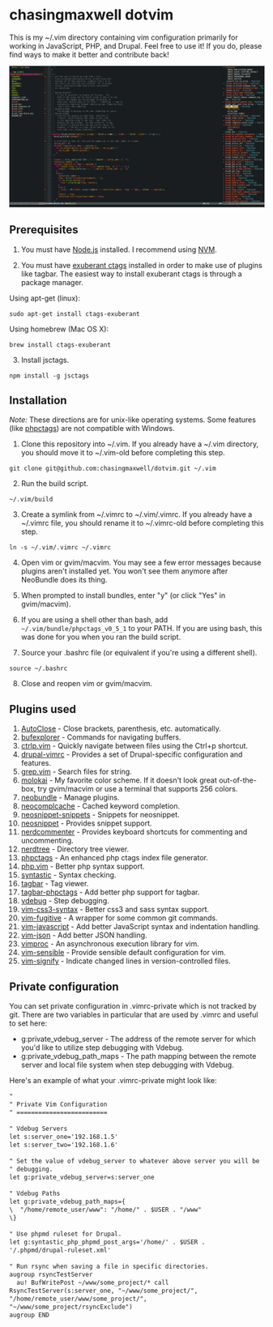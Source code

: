 # chasingmaxwell dotvim

This is my ~/.vim directory containing vim configuration primarily for working
in JavaScript, PHP, and Drupal. Feel free to use it! If you do, please find ways
to make it better and contribute back!

![chasingmaxwell dotvim screenshot](/screenshot.png?raw=true "Schreenshot")

## Prerequisites

1. You must have [Node.js](https://nodejs.org/en/) installed. I recommend using [NVM](https://github.com/creationix/nvm).

2. You must have [exuberant ctags](http://ctags.sourceforge.net) installed in order to make use of plugins like tagbar. The easiest way to install exuberant ctags is through a package manager.

Using apt-get (linux):
```
sudo apt-get install ctags-exuberant
```

Using homebrew (Mac OS X):
```
brew install ctags-exuberant
```

3. Install jsctags.

```
npm install -g jsctags
```

## Installation

_Note:_ These directions are for unix-like operating systems. Some features
(like [phpctags](https://github.com/vim-php/phpctags)) are not compatible with
Windows.

1. Clone this repository into ~/.vim. If you already have a ~/.vim directory,
you should move it to ~/.vim-old before completing this step.
  ```
  git clone git@github.com:chasingmaxwell/dotvim.git ~/.vim
  ```

2. Run the build script.
  ```
  ~/.vim/build
  ```

3. Create a symlink from ~/.vimrc to ~/.vim/.vimrc. If you already have a
~/.vimrc file, you should rename it to ~/.vimrc-old before completing this step.
  ```
  ln -s ~/.vim/.vimrc ~/.vimrc
  ```

4. Open vim or gvim/macvim. You may see a few error messages because plugins aren't
installed yet. You won't see them anymore after NeoBundle does its thing.

5. When prompted to install bundles, enter "y" (or click "Yes" in gvim/macvim).

6. If you are using a shell other than bash, add `~/.vim/bundle/phpctags_v0_5_1`
to your PATH. If you are using bash, this was done for you when you ran the
build script.

7. Source your .bashrc file (or equivalent if you're using a different shell).
  ```
  source ~/.bashrc
  ```

8. Close and reopen vim or gvim/macvim.

## Plugins used

1. [AutoClose](https://github.com/vim-scripts/AutoClose) - Close brackets,
parenthesis, etc. automatically.
2. [bufexplorer](https://github.com/jlanzarotta/bufexplorer) - Commands for
navigating buffers.
3. [ctrlp.vim](https://github.com/ctrlpvim/ctrlp.vim) - Quickly navigate between
files using the Ctrl+p shortcut.
4. [drupal-vimrc](https://drupal.org/project/vimrc) - Provides a set of
Drupal-specific configuration and features.
5. [grep.vim](https://github.com/vim-scripts/grep.vim) - Search files for
string.
6. [molokai](https://github.com/tomasr/molokai) - My favorite color scheme. If
it doesn't look great out-of-the-box, try gvim/macvim or use a terminal that supports
256 colors.
7. [neobundle](https://github.com/Shougo/neobundle.vim) - Manage plugins.
8. [neocomplcache](https://github.com/Shougo/neocomplcache.vim) - Cached keyword
completion.
9. [neosnippet-snippets](https://github.com/Shougo/neosnippet-snippets) -
Snippets for neosnippet.
10. [neosnippet](https://github.com/Shougo/neosnippet.vim) - Provides snippet
support.
11. [nerdcommenter](https://github.com/scrooloose/nerdcommenter) - Provides
keyboard shortcuts for commenting and uncommenting.
12. [nerdtree](https://github.com/scrooloose/nerdtree) - Directory tree viewer.
13. [phpctags](https://github.com/vim-php/phpctags) - An enhanced php ctags
index file generator.
14. [php.vim](https://github.com/StanAngeloff/php.vim) - Better php syntax support.
15. [syntastic](https://github.com/scrooloose/syntastic) - Syntax checking.
16. [tagbar](https://github.com/majutsushi/tagbar) - Tag viewer.
17. [tagbar-phpctags](https://github.com/vim-php/tagbar-phpctags.vim) - Add
better php support for tagbar.
18. [vdebug](https://github.com/joonty/vdebug) - Step debugging.
19. [vim-css3-syntax](https://github.com/hail2u/vim-css3-syntax) - Better css3
and sass syntax support.
20. [vim-fugitive](https://github.com/tpope/vim-fugitive) - A wrapper for some
common git commands.
21. [vim-javascript](https://github.com/pangloss/vim-javascript) - Add better
JavaScript syntax and indentation handling.
22. [vim-json](https://github.com/elzr/vim-json) - Add better JSON handling.
23. [vimproc](https://github.com/Shougo/vimproc.vim) - An asynchronous execution
library for vim.
24. [vim-sensible](https://github.com/tpope/vim-sensible) - Provide sensible
default configuration for vim.
25. [vim-signify](https://github.com/mhinz/vim-signify) - Indicate changed lines
in version-controlled files.

## Private configuration

You can set private configuration in .vimrc-private which is not tracked by git.
There are two variables in particular that are used by .vimrc and useful to set
here:

- g:private_vdebug_server - The address of the remote server for which you'd
  like to utilize step debugging with Vdebug.
- g:private_vdebug_path_maps - The path mapping between the remote server and
  local file system when step debugging with Vdebug.

Here's an example of what your .vimrc-private might look like:

```VimL
"
" Private Vim Configuration
" =========================

" Vdebug Servers
let s:server_one='192.168.1.5'
let s:server_two='192.168.1.6'

" Set the value of vdebug_server to whatever above server you will be
" debugging.
let g:private_vdebug_server=s:server_one

" Vdebug Paths
let g:private_vdebug_path_maps={
\  "/home/remote_user/www": "/home/" . $USER . "/www"
\}

" Use phpmd ruleset for Drupal.
let g:syntastic_php_phpmd_post_args='/home/' . $USER . '/.phpmd/drupal-ruleset.xml'

" Run rsync when saving a file in specific directories.
augroup rsyncTestServer
  au! BufWritePost ~/www/some_project/* call RsyncTestServer(s:server_one, "~/www/some_project/", "/home/remote_user/www/some_project/", "~/www/some_project/rsyncExclude")
augroup END
```  

